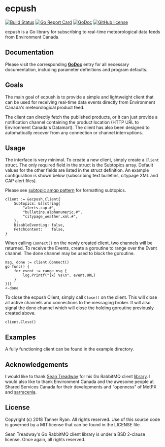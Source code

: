 # ecpush
[![Build Status](https://travis-ci.org/TheTannerRyan/ecpush.svg?branch=master)](https://travis-ci.org/TheTannerRyan/ecpush) [![Go Report Card](https://goreportcard.com/badge/github.com/thetannerryan/ecpush)](https://goreportcard.com/report/github.com/thetannerryan/ecpush) [![GoDoc](https://godoc.org/github.com/TheTannerRyan/ecpush?status.svg)](https://godoc.org/github.com/TheTannerRyan/ecpush) 
[![GitHub
license](https://img.shields.io/github/license/thetannerryan/ecpush.svg)](https://github.com/TheTannerRyan/ecpush/blob/master/LICENSE)

ecpush is a Go library for subscribing to real-time meteorological data feeds from Environment Canada.


## Documentation
Please visit the corresponding [**GoDoc**](https://godoc.org/github.com/TheTannerRyan/ecpush) entry for all necessary documentation, including parameter definitions and program defaults.


## Goals
The main goal of ecpush is to provide a simple and lightweight client that can be used for receiving real-time data events directly from Environment Canada's meteorological product feed.

The client can directly fetch the published products, or it can just provide a notification channel containing the product location (HTTP URL to Environment Canada's Datamart). The client has also been designed to automatically recover from any connection or channel interruptions.


## Usage
The interface is very minimal. To create a new client, simply create a `Client` struct. The only required field in the struct is the Subtopics array. Default values for the other fields are listed in the struct definition. An example configuration is shown below (subscribing text bulletins, citypage XML and
CAP alert files).

Please see [subtopic amqp pattern](https://github.com/MetPX/sarracenia/blob/master/doc/sr_subscribe.1.rst#subtopic-amqp-pattern-subtopic-need-to-be-set) for formatting subtopics.
```
client := &ecpush.Client{
    Subtopics: &[]string{
        "alerts.cap.#",
        "bulletins.alphanumeric.#",
        "citypage_weather.xml.#",
    },
    DisableEventLog: false,
    FetchContent:    false,
}
```
When calling `Connect()` on the newly created client, two channels will be returned. To receive the Events, create a goroutine to range over the Event channel. The done channel may be used to block the goroutine.
```
msg, done := client.Connect()
go func() {
    for event := range msg {
        log.Printf("[x] %s\n", event.URL)
    }
}()
<-done
```
To close the ecpush Client, simply call `Close()` on the client. This will
close all active channels and connections to the messaging broker. It
will also signal the done channel which will close the holding goroutine
previously created above.
```
client.Close()
```


## Examples
A fully functioning client can be found in the example directory.


## Acknowledgements
I would like to thank [Sean Treadway](https://github.com/streadway/) for his Go RabbitMQ client [library](https://github.com/streadway/amqp). I would also like to thank Environment Canada and the awesome people at Shared Services Canada for their developments and "openness" of MetPX and [sarracenia](https://github.com/MetPX/sarracenia).


## License
Copyright (c) 2018 Tanner Ryan. All rights reserved. Use of this source code is governed by a MIT license that can be found in the LICENSE file.

Sean Treadway's Go RabbitMQ client library is under a BSD 2-clause license. Once again, all rights reserved.
